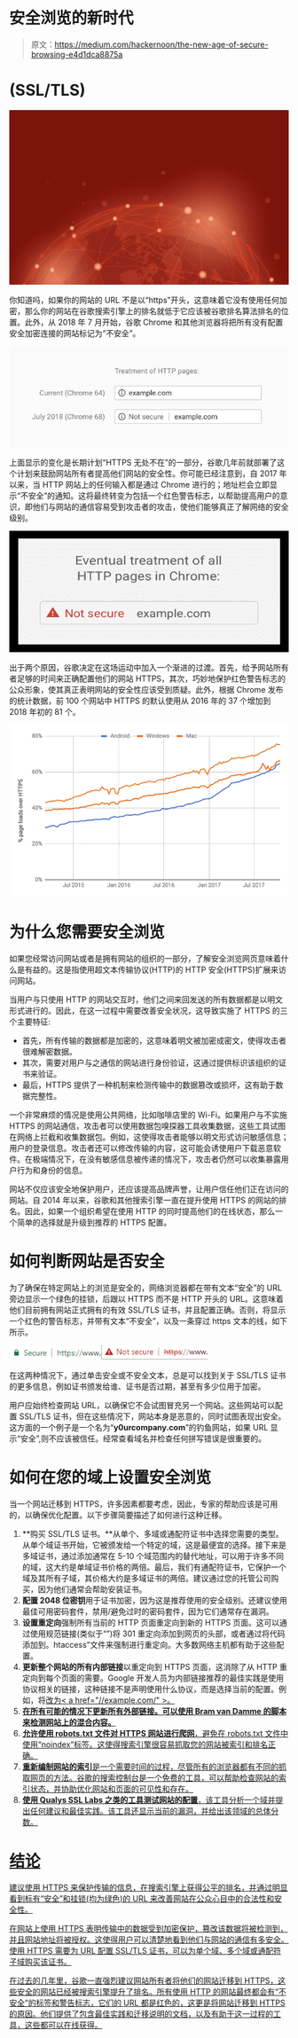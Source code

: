 # 安全浏览的新时代

> 原文：<https://medium.com/hackernoon/the-new-age-of-secure-browsing-e4d1dca8875a>

# (SSL/TLS)

![](img/a92f78063c0db986bf0653f834ea779c.png)

你知道吗，如果你的网站的 URL 不是以“https”开头，这意味着它没有使用任何加密，那么你的网站在谷歌搜索引擎上的排名就低于它应该被谷歌排名算法排名的位置。此外，从 2018 年 7 月开始，谷歌 Chrome 和其他浏览器将把所有没有配置安全加密连接的网站标记为“不安全”。

![](img/3648fc40a8876814a8d94f778783ce46.png)

上面显示的变化是长期计划“HTTPS 无处不在”的一部分，谷歌几年前就部署了这个计划来鼓励网站所有者提高他们网站的安全性。你可能已经注意到，自 2017 年以来，当 HTTP 网站上的任何输入都是通过 Chrome 进行的；地址栏会立即显示“不安全”的通知。这将最终转变为包括一个红色警告标志，以帮助提高用户的意识，即他们与网站的通信容易受到攻击者的攻击，使他们能够真正了解网络的安全级别。

![](img/e9b1e7ba4811d859c930643831a86eb6.png)

出于两个原因，谷歌决定在这场运动中加入一个渐进的过渡。首先，给予网站所有者足够的时间来正确配置他们的网站 HTTPS，其次，巧妙地保护红色警告标志的公众形象，使其真正表明网站的安全性应该受到质疑。此外，根据 Chrome 发布的统计数据，前 100 个网站中 HTTPS 的默认使用从 2016 年的 37 个增加到 2018 年初的 81 个。

![](img/3e821261390ae8fe587dbf2f2e6f9c8c.png)

# 为什么您需要安全浏览

如果您经常访问网站或者是拥有网站的组织的一部分，了解安全浏览网页意味着什么是有益的。这是指使用超文本传输协议(HTTP)的 HTTP 安全(HTTPS)扩展来访问网站。

当用户与只使用 HTTP 的网站交互时，他们之间来回发送的所有数据都是以明文形式进行的。因此，在这一过程中需要改善安全状况，这导致实施了 HTTPS 的三个主要特征:

*   首先，所有传输的数据都是加密的，这意味着明文被加密成密文，使得攻击者很难解密数据。
*   其次，需要对用户与之通信的网站进行身份验证，这通过提供标识该组织的证书来验证。
*   最后，HTTPS 提供了一种机制来检测传输中的数据篡改或损坏，这有助于数据完整性。

一个非常麻烦的情况是使用公共网络，比如咖啡店里的 Wi-Fi。如果用户与不实施 HTTPS 的网站通信，攻击者可以使用数据包嗅探器工具收集数据，这些工具试图在网络上拦截和收集数据包。例如，这使得攻击者能够以明文形式访问敏感信息；用户的登录信息。攻击者还可以修改传输的内容，这可能会诱使用户下载恶意软件。在极端情况下，在没有敏感信息被传递的情况下，攻击者仍然可以收集暴露用户行为和身份的信息。

网站不仅应该安全地保护用户，还应该提高品牌声誉，让用户信任他们正在访问的网站。自 2014 年以来，谷歌和其他搜索引擎一直在提升使用 HTTPS 的网站的排名。因此，如果一个组织希望在使用 HTTP 的同时提高他们的在线状态，那么一个简单的选择就是升级到推荐的 HTTPS 配置。

# 如何判断网站是否安全

为了确保在特定网站上的浏览是安全的，网络浏览器都在带有文本“安全”的 URL 旁边显示一个绿色的挂锁，后跟以 HTTPS 而不是 HTTP 开头的 URL。这意味着他们目前拥有网站正式拥有的有效 SSL/TLS 证书，并且配置正确。否则，将显示一个红色的警告标志，并带有文本“不安全”，以及一条穿过 https 文本的线，如下所示。

![](img/0e2a73fadc938fab5cc87e25c164abe7.png)![](img/684f934510c4b4617bbe967a6684526f.png)

在这两种情况下，通过单击安全或不安全文本，总是可以找到关于 SSL/TLS 证书的更多信息，例如证书颁发给谁、证书是否过期，甚至有多少位用于加密。

用户应始终检查网站 URL，以确保它不会试图冒充另一个网站。这些网站可以配置 SSL/TLS 证书，但在这些情况下，网站本身是恶意的，同时试图表现出安全。这方面的一个例子是一个名为“**y0urcompany.com**”的钓鱼网站，如果 URL 显示“安全”,则不应该被信任。经常查看域名并检查任何拼写错误是很重要的。

# 如何在您的域上设置安全浏览

当一个网站迁移到 HTTPS，许多因素都要考虑，因此，专家的帮助应该是可用的，以确保优化配置。以下步骤简要描述了如何进行这种迁移。

1.  **购买 SSL/TLS 证书。**从单个、多域或通配符证书中选择您需要的类型。从单个域证书开始，它被颁发给一个特定的域，这是最便宜的选择。接下来是多域证书，通过添加通常在 5-10 个域范围内的替代地址，可以用于许多不同的域，这大约是单域证书价格的两倍。最后，我们有通配符证书，它保护一个域及其所有子域，其价格大约是多域证书的两倍。建议通过您的托管公司购买，因为他们通常会帮助安装证书。
2.  **配置 2048 位密钥**用于证书加密，因为这是推荐使用的安全级别。还建议使用最佳可用密码套件，禁用/避免过时的密码套件，因为它们通常存在漏洞。
3.  **设置重定向**强制所有当前的 HTTP 页面重定向到新的 HTTPS 页面。这可以通过使用规范链接(类似于“<link rel = " canonical " href = " https://…"/>”)将 301 重定向添加到网页的头部，或者通过将代码添加到。htaccess”文件来强制进行重定向。大多数网络主机都有助于这些配置。
4.  **更新整个网站的所有内部链接**以重定向到 HTTPS 页面，这消除了从 HTTP 重定向到每个页面的需要。Google 开发人员为内部链接推荐的最佳实践是使用协议相关的链接，这种链接不是声明使用什么协议，而是选择当前的配置。例如，将<a href = " http://example . com/">改为< a href="//example.com/" >。
5.  **在所有可能的情况下更新所有外部链接。可以使用 Bram van Damme 的脚本来检测网站上的混合内容。**
6.  **允许使用 robots.txt 文件对 HTTPS 网站进行爬网**，避免在 robots.txt 文件中使用“noindex”标签。这使得搜索引擎很容易抓取您的网站被索引和排名正确。
7.  **重新编制网站的索引**是一个需要时间的过程，尽管所有的浏览器都有不同的抓取网页的方法。谷歌的搜索控制台是一个免费的工具，可以帮助检查网站的索引状态，并协助优化网站和页面的可见性和存在。
8.  **使用 Qualys SSL Labs 之类的工具测试网站的配置**，该工具分析一个域并提出任何建议和最佳实践。该工具还显示当前的漏洞，并给出该领域的总体分数。

# 结论

建议使用 HTTPS 来保护传输的信息，在搜索引擎上获得公平的排名，并通过明显看到标有“安全”和挂锁(均为绿色)的 URL 来改善网站在公众心目中的合法性和安全性。

在网站上使用 HTTPS 表明传输中的数据受到加密保护，篡改该数据将被检测到，并且网站地址将被授权。这使得用户可以清楚地看到他们与网站的通信有多安全。使用 HTTPS 需要为 URL 配置 SSL/TLS 证书，可以为单个域、多个域或通配符子域购买该证书。

在过去的几年里，谷歌一直强烈建议网站所有者将他们的网站迁移到 HTTPS，这些安全的网站已经被搜索引擎提升了排名。所有使用 HTTP 的网站最终都会有“不安全”的标签和警告标志，它们的 URL 都是红色的，这更是将网站迁移到 HTTPS 的原因。他们提供了包含最佳实践和迁移说明的文档，以及有助于这一过程的工具，这些都可以在线获得。